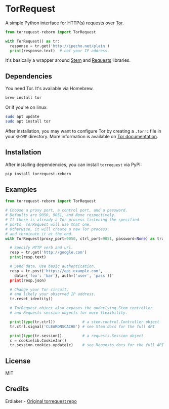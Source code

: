 TorRequest
==========

A simple Python interface for HTTP(s) requests over
[Tor](https://www.torproject.org). 
```python
from torrequest-reborn import TorRequest

with TorRequest() as tr:
  response = tr.get('http://ipecho.net/plain')
  print(response.text)  # not your IP address
```

It's basically a wrapper around [Stem](https://stem.torproject.org) and
[Requests](http://docs.python-requests.org/en/master/) libraries.

## Dependencies
You need Tor. It's available via Homebrew.
```sh
brew install tor
```
Or if you're on linux:
```sh
sudo apt update
sudo apt install tor
```

After installation, you may want to configure Tor by creating a `.torrc` file in your `$HOME` directory. More information is available on [Tor
documentation](https://www.torproject.org/docs/tor-manual.html.en).

## Installation
After installing dependencies, you can install `torrequest` via PyPI:
```sh
pip install torrequest-reborn
```

## Examples
```python
from torrequest-reborn import TorRequest

# Choose a proxy port, a control port, and a password. 
# Defaults are 9050, 9051, and None respectively. 
# If there is already a Tor process listening the specified 
# ports, TorRequest will use that one. 
# Otherwise, it will create a new Tor process, 
# and terminate it at the end.
with TorRequest(proxy_port=9050, ctrl_port=9051, password=None) as tr:

  # Specify HTTP verb and url.
  resp = tr.get('http://google.com')
  print(resp.text)

  # Send data. Use basic authentication.
  resp = tr.post('https://api.example.com', 
    data={'foo': 'bar'}, auth=('user', 'pass'))'
  print(resp.json)

  # Change your Tor circuit,
  # and likely your observed IP address.
  tr.reset_identity()

  # TorRequest object also exposes the underlying Stem controller 
  # and Requests session objects for more flexibility.

  print(type(tr.ctrl))            # a stem.control.Controller object
  tr.ctrl.signal('CLEARDNSCACHE') # see Stem docs for the full API

  print(type(tr.session))         # a requests.Session object
  c = cookielib.CookieJar()
  tr.session.cookies.update(c)    # see Requests docs for the full API
```

## License
MIT

## Credits
Erdiaker - [Original torrequest repo](https://github.com/erdiaker/torrequest)

